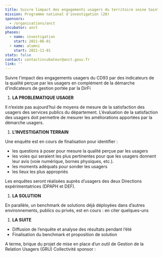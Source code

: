 ```yaml
---
title: Suivre limpact des engagements usagers du territoire seine Saint Denis
mission: Programme national d'investigation (20)
sponsors:
  - /organisations/anct
incubator: anct
phases:
  - name: investigation
    start: 2021-06-01
  - name: alumni
    start: 2021-11-01
stats: false
contact: contactincubateur@anct.gouv.fr
link: ''
---
```

Suivre l'impact des engagements usagers du CD93 par des indicateurs de la qualité perçue par les usagers en complément de la démarche d'indicateurs de gestion portée par la DirFi

1.  **LA PROBLEMATIQUE USAGER** 

Il n’existe pas aujourd’hui de moyens de mesure de la satisfaction des usagers des services publics du département. L’évaluation de la satisfaction des usagers doit permettre de mesurer les améliorations apportées par la démarche usagers.

1.  **L’INVESTIGATION TERRAIN** 

Une enquête est en cours de finalisation pour identifier :

*   les questions à poser pour mesure la qualité perçue par les usagers
*   les voies qui seraient les plus pertinentes pour que les usagers donnent leur avis (voie numérique, bornes physiques, etc.). 
*   les moments adéquats pour sonder les usagers
*   les lieux les plus appropriés

Les enquêtes seront réalisées auprès d’usagers des deux Directions expérimentatrices (DPAPH et DEF).

1.  **LA SOLUTION** 

En parallèle, un benchmark de solutions déjà déployées dans d’autres environnements, publics ou privés, est en cours : en citer quelques-uns

1.  **LA SUITE**

*   Diffusion de l’enquête et analyse des résultats pendant l’été
*   Finalisation du benchmark et proposition de solution

A terme, brique du projet de mise en place d’un outil de Gestion de la Relation Usagers (GRU)
Collectivité sponsor : 
